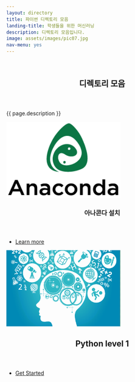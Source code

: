 ```yaml
---
layout: directory
title: 파이썬 디렉토리 모음
landing-title: 학생들을 위한 머신러닝
description: 디렉토리 모음입니다.
image: assets/images/pic07.jpg
nav-menu: yes
---
```


<!-- Banner -->
<!-- Note: The "styleN" class below should match that of the header element. -->
<section id="banner" class="style2">
	<div class="inner">
		<span class="image">
			<img src="{{ site.baseurl }}/{{ page.image }}" alt="" />
		</span>
		<header class="major">
			<h1>디렉토리 모음</h1>
		</header>
		<div class="content">
			<p>{{ page.description }}</p>
		</div>
	</div>
</section>

<!-- Main -->
<div id="main">


<!-- One -->
<section id="one" class="spotlights">
	<section>
		<a href="https://waylight3.github.io/Machine-for-Learning-Site/2016/11/30/installconda.html" class="image">
			<img src="assets/images/anaconda.png" width=300 height=200 alt="" data-position="center center" />
		</a>
		<div class="content">
			<div class="inner">
				<header class="major">
					<h3>아나콘다 설치</h3>
				</header>
				<ul class="actions">
					<li><a href="https://waylight3.github.io/Machine-for-Learning-Site/2016/11/30/installconda.html" class="button">Learn more</a></li>
				</ul>
			</div>
		</div>
	</section>
	
</section>

<!-- Two -->
<section id="two">
	<div class="inner">
		<a href="https://waylight3.github.io/Machine-for-Learning-Site/2016/11/29/Python.html" class="image">
			<img src="assets/images/python1.png" width=300 height=200 alt="" data-position="center center" />
		</a>
		<header class="major">
			<h2>Python level 1</h2>
		</header>
		<ul class="actions">
			<li><a href="https://waylight3.github.io/Machine-for-Learning-Site/2016/11/29/Python.html" class="button next">Get Started</a></li>
		</ul>
	</div>
</section>

</div>
